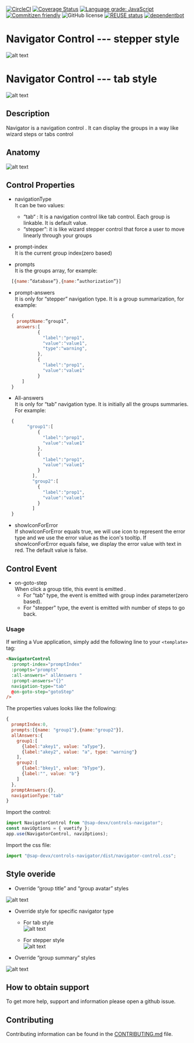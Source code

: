 [![CircleCI](https://circleci.com/gh/SAP/inquirer-gui.svg?style=svg)](https://circleci.com/gh/SAP/inquirer-gui)
[![Coverage Status](https://coveralls.io/repos/github/SAP/inquirer-gui/badge.svg?branch=master)](https://coveralls.io/github/SAP/inquirer-gui?branch=master)
[![Language grade: JavaScript](https://img.shields.io/lgtm/grade/javascript/g/SAP/inquirer-gui.svg?logo=lgtm&logoWidth=18)](https://lgtm.com/projects/g/SAP/inquirer-gui/context:javascript)
[![Commitizen friendly](https://img.shields.io/badge/commitizen-friendly-brightgreen.svg)](http://commitizen.github.io/cz-cli/)
![GitHub license](https://img.shields.io/badge/license-Apache_2.0-blue.svg)
[![REUSE status](https://api.reuse.software/badge/github.com/SAP/inquirer-gui)](https://api.reuse.software/info/github.com/SAP/inquirer-gui)
[![dependentbot](https://api.dependabot.com/badges/status?host=github&repo=SAP/inquirer-gui)](https://dependabot.com/)

# Navigator Control --- stepper style

![alt text](Screenshot1.png "Stepper style screenshot of Navigator")

# Navigator Control --- tab style

![alt text](Screenshot2.png "Tab style screenshot of Navigator")

## Description

Navigator is a navigation control .
It can display the groups in a way like wizard steps or tabs control

## Anatomy

![alt text](Screenshot3.png "Anatomy")

## Control Properties

- navigationType<br/>
  It can be two values:

  - “tab“ : It is a navigation control like tab control. Each group is linkable. It is default value.
  - “stepper”: it is like wizard stepper control that force a user to move linearly through your groups

- prompt-index<br/>
  It is the current group index(zero based)

- prompts<br/>
  It is the groups array, for example:

```js
  [{name:”database”},{name:”authorization”}]
```

- prompt-answers<br/>
  It is only for “stepper” navigation type. It is a group summarization, for example:

```js
  {
    promptName:”group1”,
    answers:[
            {
              "label":"prop1",
              "value":"value1",
              "type":"warning",
            },
            {
              "label":"prop1",
              "value":"value1"
            }
      ]
  }
```

- All-answers<br/>
  It is only for “tab” navigation type. It is initially all the groups summaries. For example:

```js
  {
        "group1":[
            {
              "label":"prop1",
              "value":"value1"
            },
            {
              "label":"prop1",
              "value":"value1"
            }
          ],
          "group2":[
            {
              "label":"prop1",
              "value":"value1"
            }
          ]
  }
```
- showIconForError<br/>
If showIconForError equals true, we will use icon to represent the error type and we use the error value as the icon's tooltip. If showIconForError equals false, we display the error value with text in red.
The default value is false.

## Control Event

- on-goto-step<br/>
  When click a group title, this event is emitted .
  - For "tab" type, the event is emitted with group index parameter(zero based).
  - For "stepper" type, the event is emitted with number of steps to go back.

### Usage

If writing a Vue application, simply add the following line to your `<template>` tag:

```html
<NavigatorControl
  :prompt-index="promptIndex"
  :prompts="prompts"
  :all-answers=" allAnswers "
  :prompt-answers="{}"
  navigation-type="tab"
  @on-goto-step="gotoStep"
/>
```

The properties values looks like the following:

```js
{
  promptIndex:0,
  prompts:[{name: "group1"},{name:"group2"}],
  allAnswers:{
    group1:[
      {label:"akey1", value: "aType"},
      {label:"akey2", value: "a", type: "warning"}
    ],
    group2:[
      {label:"bkey1", value: "bType"},
      {label:"", value: "b"}
    ]
  },
  promptAnswers:{},
  navigationType:"tab"
}
```

Import the control:

```js
import NavigatorControl from "@sap-devx/controls-navigator";
const naviOptions = { vuetify };
app.use(NavigatorControl, naviOptions);
```

Import the css file:

```js
import "@sap-devx/controls-navigator/dist/navigator-control.css";
```

## Style overide

- Override “group title” and “group avatar” styles<br/>

![alt text](Screenshot4.png "Override group title and group avatar styles")

- Override style for specific navigator type<br/>

  - For tab style<br/>
    ![alt text](Screenshot6.png "Override style for tab type navigator")

  - For stepper style<br/>
    ![alt text](Screenshot7.png "Override style for stepper type navigator")

- Override “group summary” styles<br/>

![alt text](Screenshot5.png "Override group summary styles")

## How to obtain support

To get more help, support and information please open a github issue.

## Contributing

Contributing information can be found in the [CONTRIBUTING.md](CONTRIBUTING.md) file.
